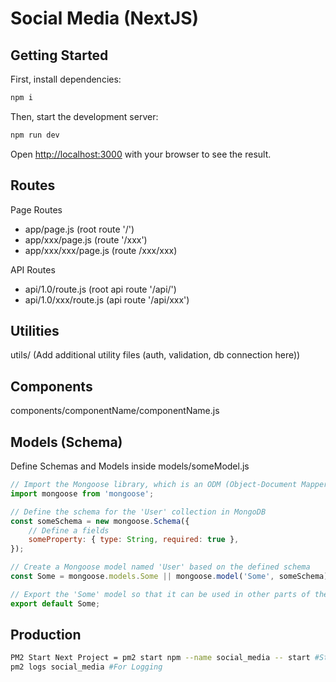 # Social Media (NextJS)

## Getting Started

First, install dependencies:

```bash
npm i
```

Then, start the development server:

```bash
npm run dev
```
Open [http://localhost:3000](http://localhost:3000) with your browser to see the result.

## Routes

Page Routes
* app/page.js (root route '/')
* app/xxx/page.js (route '/xxx')
* app/xxx/xxx/page.js (route /xxx/xxx)

API Routes
* api/1.0/route.js (root api route '/api/')
* api/1.0/xxx/route.js (api route '/api/xxx')

## Utilities

utils/ (Add additional utility files (auth, validation, db connection here))

## Components

components/componentName/componentName.js

## Models (Schema)

Define Schemas and Models inside models/someModel.js

```js
// Import the Mongoose library, which is an ODM (Object-Document Mapper) for MongoDB
import mongoose from 'mongoose';

// Define the schema for the 'User' collection in MongoDB
const someSchema = new mongoose.Schema({
    // Define a fields 
    someProperty: { type: String, required: true },
});

// Create a Mongoose model named 'User' based on the defined schema
const Some = mongoose.models.Some || mongoose.model('Some', someSchema);

// Export the 'Some' model so that it can be used in other parts of the application
export default Some;
```

## Production

```bash
PM2 Start Next Project = pm2 start npm --name social_media -- start #Starting the server
pm2 logs social_media #For Logging
```